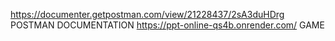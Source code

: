 https://documenter.getpostman.com/view/21228437/2sA3duHDrg POSTMAN DOCUMENTATION
https://ppt-online-qs4b.onrender.com/ GAME
